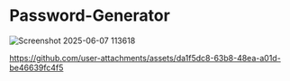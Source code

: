 # Password-Generator

![Screenshot 2025-06-07 113618](https://github.com/user-attachments/assets/034da1ee-3e2f-47a2-96a4-3a8d95a0c11b)

https://github.com/user-attachments/assets/da1f5dc8-63b8-48ea-a01d-be46639fc4f5

